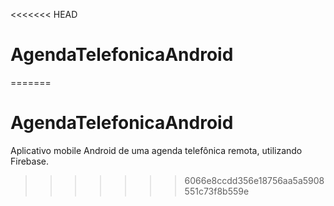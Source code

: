 <<<<<<< HEAD
# AgendaTelefonicaAndroid
=======
# AgendaTelefonicaAndroid
Aplicativo mobile Android de uma agenda telefônica remota, utilizando Firebase.
>>>>>>> 6066e8ccdd356e18756aa5a5908551c73f8b559e
